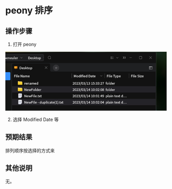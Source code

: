 # peony 排序
## 操作步骤
1. 打开 peony

![peony_排序-1](./img/peony_排序-1.png)

2. 选择 Modified Date 等

## 预期结果

排列顺序按选择的方式来


## 其他说明

无。
